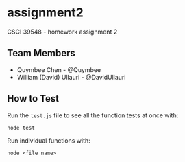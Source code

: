 # assignment2

CSCI 39548 - homework assignment 2

## Team Members

- Quymbee Chen - @Quymbee
- William (David) Ullauri - @DavidUllauri

## How to Test

Run the `test.js` file to see all the function tests at once with:

```
node test
```

Run individual functions with:

```
node <file name>
```
